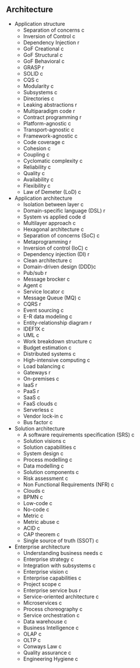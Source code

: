## Architecture

- Application structure
  - Separation of concerns с
  - Inversion of Control с
  - Dependency Injection r
  - GoF Creational c
  - GoF Structural c
  - GoF Behavioral c
  - GRASP r
  - SOLID c
  - CQS c
  - Modularity c
  - Subsystems c
  - Directories c
  - Leaking abstractions r
  - Multiparadigm code r
  - Contract programming  r
  - Platform-agnostic c
  - Transport-agnostic c
  - Framework-agnostic c
  - Code coverage c
  - Cohesion c
  - Coupling c
  - Cyclomatic complexity c
  - Reliability c
  - Quality c
  - Availability c
  - Flexibility c
  - Law of Demeter (LoD) c
- Application architecture
  - Isolation between layer c
  - Domain-specific language (DSL) r
  - System vs applied code d
  - Multilayer approach c
  - Hexagonal architecture c
  - Separation of concerns (SoC) c
  - Metaprogramming r
  - Inversion of control (IoC) c
  - Dependency injection (DI) r
  - Clean architecture c
  - Domain-driven design (DDD)c
  - Pub/sub r
  - Message brocker c
  - Agent c
  - Service locator c
  - Message Queue (MQ) c
  - CQRS r
  - Event sourcing c
  - E-R data modeling c
  - Entity-relationship diagram r
  - IDEF1X c
  - UML c
  - Work breakdown structure c
  - Budget estimation c
  - Distributed systems c
  - High-intensive computing c
  - Load balancing c
  - Gateways r
  - On-premises c
  - IaaS r
  - PaaS r
  - SaaS c
  - FaaS clouds c
  - Serverless c
  - Vendor lock-in c
  - Bus factor c
- Solution architecture
  - A software requirements specification (SRS) c
  - Solution visions c
  - Solution capabilities c
  - System design c
  - Process modelling c
  - Data modelling c
  - Solution components c
  - Risk assessment c
  - Non Functional Requirements (NFR) c
  - Clouds c
  - BPMN c
  - Low-code c
  - No-code c
  - Metric c
  - Metric abuse c
  - ACID c
  - CAP theorem c
  - Single source of truth (SSOT) c
- Enterprise architecture
  - Understanding business needs c
  - Enterprise strategy c
  - Integration with subsystems c
  - Enterprise vision c
  - Enterprise capabilities c
  - Project scope c
  - Enterprise service bus r
  - Service-oriented architecture c
  - Microservices c
  - Process choreography c
  - Service orchestration c
  - Data warehouse c
  - Business Intelligence c
  - OLAP c
  - OLTP c
  - Conways Law c
  - Quality assurance c
  - Engineering Hygiene c
